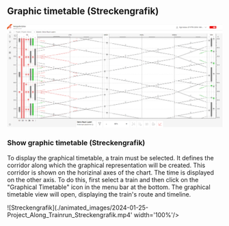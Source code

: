 ## Graphic timetable (Streckengrafik)

![Overview_Streckengrafik_Screenshot_002](./images/Overview_Streckengrafik_Screenshot_002.png)


### Show graphic timetable (Streckengrafik)

To display the graphical timetable, a train must be selected. It defines the corridor along which
the graphical representation will be created.
This corridor is shown on the horizinal axes of the chart. The time is displayed on the other axis.
To do this, first select a train and then click on the "Graphical Timetable" icon in the menu bar at
the bottom.
The graphical timetable view will open, displaying the train's route and timeline.

![Streckengrafik](./animated_images/2024-01-25-Project_Along_Trainrun_Streckengrafik.mp4' width='100%'/>


